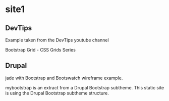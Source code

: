 # site1
DevTips
-----
Example taken from the DevTips youtube channel

Bootstrap Grid - CSS Grids Series

Drupal
-----
jade with Bootstrap and Bootswatch wireframe example.

mybootstrap is an extract from a Drupal Bootstrap subtheme.
This static site is using the Drupal Bootstrap subtheme structure.
